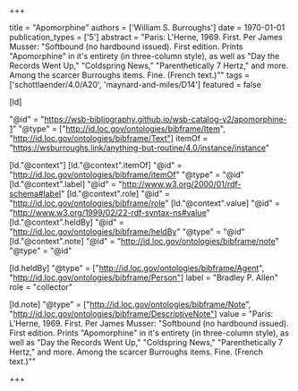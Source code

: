 +++

title = "Apomorphine"
authors = ['William S. Burroughs']
date = 1970-01-01
publication_types = ['5']
abstract = "Paris: L'Herne, 1969. First. Per James Musser: \"Softbound (no hardbound issued). First edition. Prints \"Apomorphine\" in it's entirety (in three-column style), as well as \"Day the Records Went Up,\" \"Coldspring News,\" \"Parenthetically 7 Hertz,\" and more. Among the scarcer Burroughs items. Fine. (French text.)\""
tags = ['schottlaender/4.0/A20', 'maynard-and-miles/D14']
featured = false

[ld]

"@id" = "https://wsb-bibliography.github.io/wsb-catalog-v2/apomorphine-1"
"@type" = ["http://id.loc.gov/ontologies/bibframe/Item", "http://id.loc.gov/ontologies/bibframe/Text"]
itemOf = "https://wsburroughs.link/anything-but-routine/4.0/instance/instance"

[ld."@context"]
    [ld."@context".itemOf]
    "@id" = "http://id.loc.gov/ontologies/bibframe/itemOf"
    "@type" = "@id"
    [ld."@context".label]
    "@id" = "http://www.w3.org/2000/01/rdf-schema#label"
    [ld."@context".role]
    "@id" = "http://id.loc.gov/ontologies/bibframe/role"
    [ld."@context".value]
    "@id" = "http://www.w3.org/1999/02/22-rdf-syntax-ns#value"
    [ld."@context".heldBy]
    "@id" = "http://id.loc.gov/ontologies/bibframe/heldBy"
    "@type" = "@id"
    [ld."@context".note]
    "@id" = "http://id.loc.gov/ontologies/bibframe/note"
    "@type" = "@id"

[ld.heldBy]
"@type" = ["http://id.loc.gov/ontologies/bibframe/Agent", "http://id.loc.gov/ontologies/bibframe/Person"]
label = "Bradley P. Allen"
role = "collector"

[ld.note]
"@type" = ["http://id.loc.gov/ontologies/bibframe/Note", "http://id.loc.gov/ontologies/bibframe/DescriptiveNote"]
value = "Paris: L'Herne, 1969. First. Per James Musser: \"Softbound (no hardbound issued). First edition. Prints \"Apomorphine\" in it's entirety (in three-column style), as well as \"Day the Records Went Up,\" \"Coldspring News,\" \"Parenthetically 7 Hertz,\" and more. Among the scarcer Burroughs items. Fine. (French text.)\""

+++
